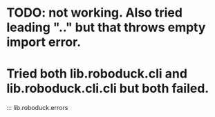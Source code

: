 # TODO: not working. Also tried leading ".." but that throws empty import error.
# Tried both lib.roboduck.cli and lib.roboduck.cli.cli but both failed.
::: lib.roboduck.errors
